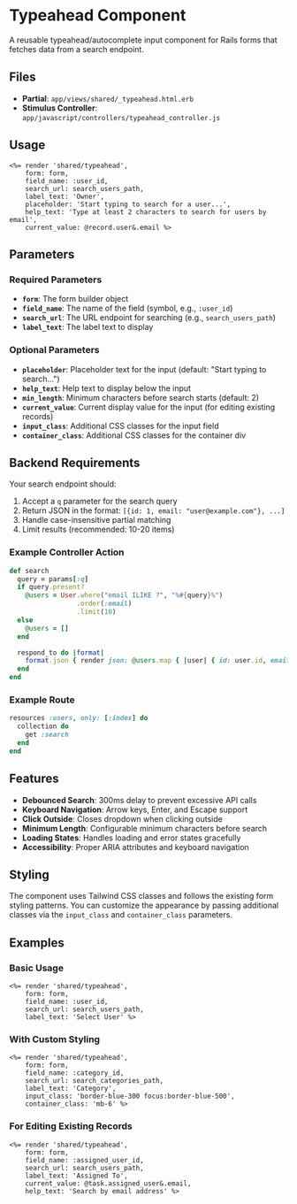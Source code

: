 # Typeahead Component

A reusable typeahead/autocomplete input component for Rails forms that fetches data from a search endpoint.

## Files

- **Partial**: `app/views/shared/_typeahead.html.erb`
- **Stimulus Controller**: `app/javascript/controllers/typeahead_controller.js`

## Usage

```erb
<%= render 'shared/typeahead', 
    form: form, 
    field_name: :user_id, 
    search_url: search_users_path,
    label_text: 'Owner',
    placeholder: 'Start typing to search for a user...',
    help_text: 'Type at least 2 characters to search for users by email',
    current_value: @record.user&.email %>
```

## Parameters

### Required Parameters

- **`form`**: The form builder object
- **`field_name`**: The name of the field (symbol, e.g., `:user_id`)
- **`search_url`**: The URL endpoint for searching (e.g., `search_users_path`)
- **`label_text`**: The label text to display

### Optional Parameters

- **`placeholder`**: Placeholder text for the input (default: "Start typing to search...")
- **`help_text`**: Help text to display below the input
- **`min_length`**: Minimum characters before search starts (default: 2)
- **`current_value`**: Current display value for the input (for editing existing records)
- **`input_class`**: Additional CSS classes for the input field
- **`container_class`**: Additional CSS classes for the container div

## Backend Requirements

Your search endpoint should:

1. Accept a `q` parameter for the search query
2. Return JSON in the format: `[{id: 1, email: "user@example.com"}, ...]`
3. Handle case-insensitive partial matching
4. Limit results (recommended: 10-20 items)

### Example Controller Action

```ruby
def search
  query = params[:q]
  if query.present?
    @users = User.where("email ILIKE ?", "%#{query}%")
                 .order(:email)
                 .limit(10)
  else
    @users = []
  end

  respond_to do |format|
    format.json { render json: @users.map { |user| { id: user.id, email: user.email } } }
  end
end
```

### Example Route

```ruby
resources :users, only: [:index] do
  collection do
    get :search
  end
end
```

## Features

- **Debounced Search**: 300ms delay to prevent excessive API calls
- **Keyboard Navigation**: Arrow keys, Enter, and Escape support
- **Click Outside**: Closes dropdown when clicking outside
- **Minimum Length**: Configurable minimum characters before search
- **Loading States**: Handles loading and error states gracefully
- **Accessibility**: Proper ARIA attributes and keyboard navigation

## Styling

The component uses Tailwind CSS classes and follows the existing form styling patterns. You can customize the appearance by passing additional classes via the `input_class` and `container_class` parameters.

## Examples

### Basic Usage
```erb
<%= render 'shared/typeahead', 
    form: form, 
    field_name: :user_id, 
    search_url: search_users_path,
    label_text: 'Select User' %>
```

### With Custom Styling
```erb
<%= render 'shared/typeahead', 
    form: form, 
    field_name: :category_id, 
    search_url: search_categories_path,
    label_text: 'Category',
    input_class: 'border-blue-300 focus:border-blue-500',
    container_class: 'mb-6' %>
```

### For Editing Existing Records
```erb
<%= render 'shared/typeahead', 
    form: form, 
    field_name: :assigned_user_id, 
    search_url: search_users_path,
    label_text: 'Assigned To',
    current_value: @task.assigned_user&.email,
    help_text: 'Search by email address' %>
```
